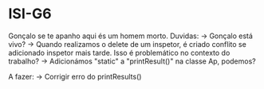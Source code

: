 # ISI-G6
Gonçalo se te apanho aqui és um homem morto.
Duvidas:
  -> Gonçalo está vivo?
  -> Quando realizamos o delete de um inspetor, é criado conflito se adicionado inspetor mais tarde. Isso é problemático no contexto do trabalho?
  -> Adicionámos "static" a "printResult()" na classe Ap, podemos?
  
A fazer:
  -> Corrigir erro do printResults()
